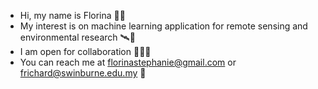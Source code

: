 - Hi, my name is Florina 👋🏼
- My interest is on machine learning application for remote sensing and environmental research 🛰🌱
- I am open for collaboration 👩🏻‍💻
- You can reach me at florinastephanie@gmail.com or frichard@swinburne.edu.my 📨

<!---
fsrichard/fsrichard is a ✨ special ✨ repository because its `README.md` (this file) appears on your GitHub profile.
You can click the Preview link to take a look at your changes.
--->
